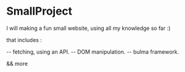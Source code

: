# SmallProject

I will making a fun small website, using all my knowledge so far :)

that includes : 

-- fetching, using an API.
-- DOM manipulation.
-- bulma framework.

&& more
